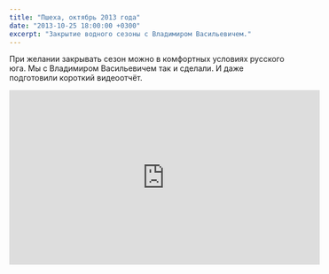 ```yaml
---
title: "Пшеха, октябрь 2013 года"
date: "2013-10-25 18:00:00 +0300"
excerpt: "Закрытие водного сезоны с Владимиром Васильевичем."
---
```


При желании закрывать сезон можно в комфортных условиях русского юга. Мы с Владимиром Васильевичем так и сделали. И даже подготовили короткий видеоотчёт.

<iframe width="560" height="315" src="https://www.youtube.com/embed/7mPR48EIUms" frameborder="0" allow="accelerometer; autoplay; encrypted-media; gyroscope; picture-in-picture" allowfullscreen></iframe>
